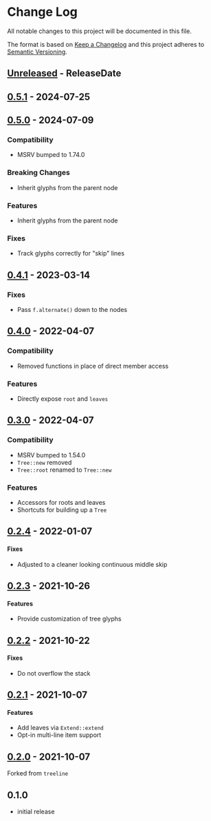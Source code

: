 # Change Log
All notable changes to this project will be documented in this file.

The format is based on [Keep a Changelog](https://keepachangelog.com/)
and this project adheres to [Semantic Versioning](https://semver.org/).

<!-- next-header -->
## [Unreleased] - ReleaseDate

## [0.5.1] - 2024-07-25

## [0.5.0] - 2024-07-09

### Compatibility

- MSRV bumped to 1.74.0

### Breaking Changes

- Inherit glyphs from the parent node

### Features

- Inherit glyphs from the parent node

### Fixes

- Track glyphs correctly for "skip" lines

## [0.4.1] - 2023-03-14

### Fixes

- Pass `f.alternate()` down to the nodes

## [0.4.0] - 2022-04-07

### Compatibility

- Removed functions in place of direct member access

### Features

- Directly expose `root` and `leaves`

## [0.3.0] - 2022-04-07

### Compatibility

- MSRV bumped to 1.54.0
- `Tree::new` removed
- `Tree::root` renamed to `Tree::new`

### Features

- Accessors for roots and leaves
- Shortcuts for building up a `Tree`

## [0.2.4] - 2022-01-07

#### Fixes

- Adjusted to a cleaner looking continuous middle skip

## [0.2.3] - 2021-10-26

#### Features

- Provide customization of tree glyphs

## [0.2.2] - 2021-10-22

#### Fixes

- Do not overflow the stack

## [0.2.1] - 2021-10-07

#### Features

- Add leaves via `Extend::extend`
- Opt-in multi-line item support

## [0.2.0] - 2021-10-07

Forked from `treeline`

## 0.1.0

* initial release

<!-- next-url -->
[Unreleased]: https://github.com/rust-cli/termtree/compare/v0.5.1...HEAD
[0.5.1]: https://github.com/rust-cli/termtree/compare/v0.5.0...v0.5.1
[0.5.0]: https://github.com/rust-cli/termtree/compare/v0.4.1...v0.5.0
[0.4.1]: https://github.com/rust-cli/termtree/compare/v0.4.0...v0.4.1
[0.4.0]: https://github.com/rust-cli/termtree/compare/v0.3.0...v0.4.0
[0.3.0]: https://github.com/rust-cli/termtree/compare/v0.2.4...v0.3.0
[0.2.4]: https://github.com/rust-cli/termtree/compare/v0.2.3...v0.2.4
[0.2.3]: https://github.com/rust-cli/termtree/compare/v0.2.2...v0.2.3
[0.2.2]: https://github.com/rust-cli/termtree/compare/v0.2.1...v0.2.2
[0.2.1]: https://github.com/rust-cli/termtree/compare/v0.2.0...v0.2.1
[0.2.0]: https://github.com/assert-rs/assert_cmd/compare/v0.1.0...v0.2.0
